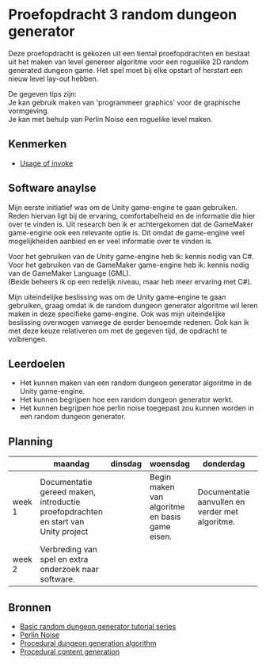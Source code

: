 # Proefopdracht 3 random dungeon generator

Deze proefopdracht is gekozen uit een tiental proefopdrachten en bestaat uit het maken van level genereer algoritme voor een roguelike 2D random generated dungeon game.
Het spel moet bij elke opstart of herstart een nieuw level lay-out hebben.

De gegeven tips zijn: <br/>
Je kan gebruik maken van 'programmeer graphics' voor de graphische vormgeving. <br/>
Je kan met behulp van Perlin Noise een roguelike level maken.

## Kenmerken

- [Usage of invoke](https://docs.unity3d.com/ScriptReference/MonoBehaviour.Invoke.html)

## Software anaylse
Mijn eerste initiatief was om de Unity game-engine te gaan gebruiken. Reden hiervan ligt bij de ervaring, comfortabelheid en de informatie die hier over te vinden is.
Uit research ben ik er achtergekomen dat de GameMaker game-engine ook een relevante optie is. Dit omdat de game-engine veel mogelijkheiden aanbied en er veel informatie over te vinden is.

Voor het gebruiken van de Unity game-engine heb ik: kennis nodig van C#. <br/>
Voor het gebruiken van de GameMaker game-engine heb ik: kennis nodig van de GameMaker Language (GML). <br/>
(Beide beheers ik op een redelijk niveau, maar heb meer ervaring met C#).

Mijn uiteindelijke beslissing was om de Unity game-engine te gaan gebruiken, graag omdat ik de random dungeon generator algoritme wil leren maken in deze specifieke game-engine.
Ook was mijn uiteindelijke beslissing overwogen vanwege de eerder benoemde redenen. Ook kan ik met deze keuze relativeren om met de gegeven tijd, de opdracht te volbrengen.

## Leerdoelen
- Het kunnen maken van een random dungeon generator algoritme in de Unity game-engine.
- Het kunnen begrijpen hoe een random dungeon generator werkt.
- Het kunnen begrijpen hoe perlin noise toegepast zou kunnen worden in een random dungeon generator.

## Planning

| | maandag | dinsdag | woensdag | donderdag | vrijdag |
| --- | --- | --- | --- | --- | --- |
|week 1 | Documentatie gereed maken, introductie proefopdrachten en start van Unity project |  | Begin maken van algoritme en basis game eisen. | Documentatie aanvullen en verder met algoritme. | Algoritme verbeteren en documentatie emenderen. |
|week 2 | Verbreding van spel en extra onderzoek naar software. |

## Bronnen

- [Basic random dungeon generator tutorial series](https://www.youtube.com/watch?v=qAf9axsyijY&list=PLBIb_auVtBwA-qr2-WnWX0LjZXkqKu5Aj)
- [Perlin Noise](https://en.wikipedia.org/wiki/Perlin_noise)
- [Procedural dungeon generation algorithm](http://www.gamasutra.com/blogs/AAdonaac/20150903/252889/Procedural_Dungeon_Generation_Algorithm.php)
- [Procedural content generation](http://pcg.wikidot.com/)
